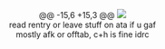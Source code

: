 <p align="center">
  @@ -15,6 +15,3 @@
<img src="https://files.catbox.moe/uh60tp.webp"/><br>
read rentry or leave stuff on ata if u gaf<br>mostly afk or offtab, c+h is fine idrc
</p>
<!--
**tcfsr/tcfsr** is a ✨ _special_ ✨ repository because its `README.md` (this file) appears on your GitHub profile.

Here are some ideas to get you started:

- 🔭 I’m currently working on ...
- 🌱 I’m currently learning ...
- 👯 I’m looking to collaborate on ...
- 🤔 I’m looking for help with ...
- 💬 Ask me about ...
- 📫 How to reach me: ...
- 😄 Pronouns: ...
- ⚡ Fun fact: ...
-->
